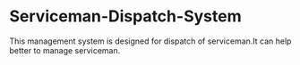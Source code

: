 # Serviceman-Dispatch-System
This management system is designed for dispatch of serviceman.It can help better to manage serviceman. 

